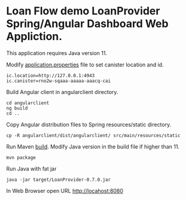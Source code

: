 # Loan Flow demo LoanProvider Spring/Angular Dashboard Web Appliction.


This application requires Java version 11.

Modify [application.properties](src/main/resources/application.properties) file to set canister location and id.

```
ic.location=http://127.0.0.1:4943
ic.canister=rno2w-sqaaa-aaaaa-aaacq-cai
```
Build Angular client in angularclient directory.

```
cd angularclient
ng build
cd ..
```
Copy Angular distribution files to Spring resources/static directory.

```
cp -R angularclient/dist/angularclient/ src/main/resources/static
```

Run Maven [build](pom.xml). Modify Java version in the build file if higher than 11.

```
mvn package
```

Run Java with fat jar

```
java -jar target/LoanProvider-0.7.0.jar
```

In Web Browser open URL [http://locahost:8080](http://locahost:8080)
